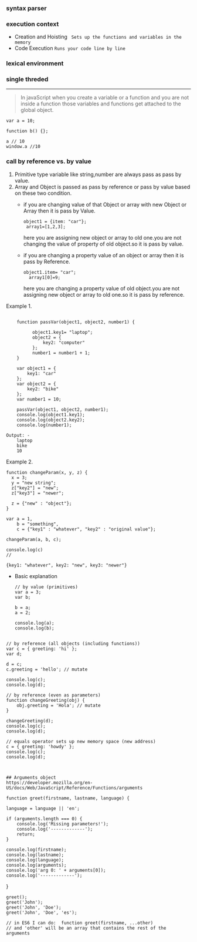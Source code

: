 ### syntax parser
### execution context
   * Creation and Hoisting ` Sets up the functions and variables in the memory`
   * Code Execution        `Runs your code line by line`
### lexical environment
### single threded


------
> In javaScript when you create a variable or a function and you are not inside a function those variables and functions get
attached to the global object.

```
var a = 10;

function b() {};

a // 10
window.a //10
```

### call by reference vs. by value
  1. Primitive type variable like string,number are always pass as pass by value.
  2. Array and Object is passed as pass by reference or pass by value based on these two condition.
     - if you are changing value of that Object or array with new Object or Array then it is pass by Value.
         ```
        object1 = {item: "car"};
          array1=[1,2,3];
          ```

        here you are assigning new object or array to old one.you are not changing the value of property of old object.so it is pass by value.
        
      - if you are changing a property value of an object or array then it is pass by Reference.
        ```
        object1.item= "car";
          array1[0]=9;
          ```


        here you are changing a property value of old object.you are not assigning new object or array to old one.so it is pass by reference.
        
Example
1.
```

    function passVar(object1, object2, number1) {

          object1.key1= "laptop";
          object2 = {
              key2: "computer"
          };
          number1 = number1 + 1;
    }

    var object1 = {
        key1: "car"
    };
    var object2 = {
        key2: "bike"
    };
    var number1 = 10;

    passVar(object1, object2, number1);
    console.log(object1.key1);
    console.log(object2.key2);
    console.log(number1);

Output: -
    laptop
    bike
    10
```
Example
2.
```
function changeParam(x, y, z) {
  x = 3;
  y = "new string";
  z["key2"] = "new";
  z["key3"] = "newer";

  z = {"new" : "object"};
}

var a = 1,
    b = "something",
    c = {"key1" : "whatever", "key2" : "original value"};

changeParam(a, b, c);

console.log(c)
// 

{key1: "whatever", key2: "new", key3: "newer"}
```

- Basic explanation
  ```
  // by value (primitives)
  var a = 3;
  var b;

  b = a;
  a = 2;

  console.log(a);
  console.log(b);
```

```
    // by reference (all objects (including functions))
    var c = { greeting: 'hi' };
    var d;

    d = c;
    c.greeting = 'hello'; // mutate

    console.log(c);
    console.log(d);

    // by reference (even as parameters)
    function changeGreeting(obj) {
        obj.greeting = 'Hola'; // mutate   
    }

    changeGreeting(d);
    console.log(c);
    console.log(d);

    // equals operator sets up new memory space (new address)
    c = { greeting: 'howdy' };
    console.log(c);
    console.log(d);
```


## Arguments object
https://developer.mozilla.org/en-US/docs/Web/JavaScript/Reference/Functions/arguments

```
    function greet(firstname, lastname, language) {
 
    language = language || 'en';
    
    if (arguments.length === 0) {
        console.log('Missing parameters!');
        console.log('-------------');
        return;
    }
    
    console.log(firstname);
    console.log(lastname);
    console.log(language);
    console.log(arguments);
    console.log('arg 0: ' + arguments[0]);
    console.log('-------------');
    
}

    greet();
    greet('John');
    greet('John', 'Doe');
    greet('John', 'Doe', 'es');

    // in ES6 I can do:  function greet(firstname, ...other)
    // and 'other' will be an array that contains the rest of the arguments
```

